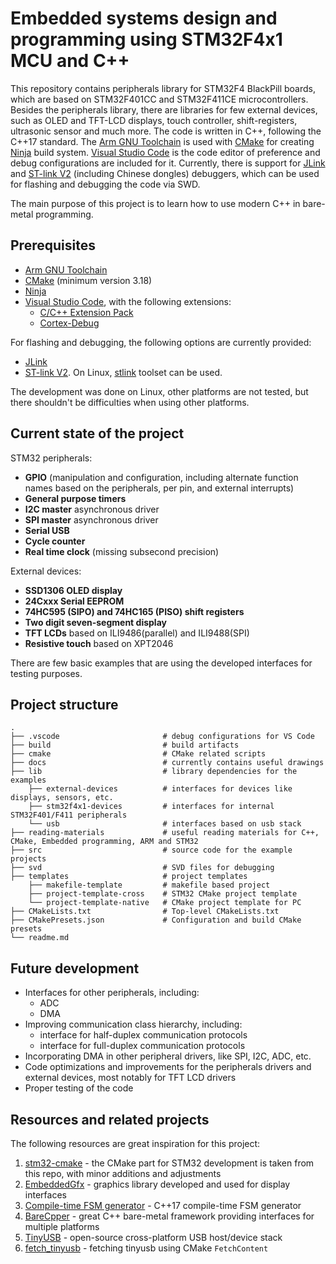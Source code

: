 # Embedded systems design and programming using STM32F4x1 MCU and C++

This repository contains peripherals library for STM32F4 BlackPill boards, which are based on STM32F401CC and STM32F411CE microcontrollers.
Besides the peripherals library, there are libraries for few external devices, such as OLED and TFT-LCD displays, touch controller, shift-registers, ultrasonic sensor and much more.
The code is written in C++, following the C++17 standard. The [Arm GNU Toolchain](https://developer.arm.com/Tools%20and%20Software/GNU%20Toolchain) is used with [CMake](https://cmake.org/) for creating [Ninja](https://ninja-build.org/) build system.
[Visual Studio Code](https://code.visualstudio.com/) is the code editor of preference and debug configurations are included for it.
Currently, there is support for [JLink](https://www.segger.com/downloads/jlink/) and [ST-link V2](https://www.st.com/en/development-tools/st-link-v2.html) (including Chinese dongles) debuggers, which can be used for flashing and debugging the code via SWD.

The main purpose of this project is to learn how to use modern C++ in bare-metal programming.

## Prerequisites

- [Arm GNU Toolchain](https://developer.arm.com/Tools%20and%20Software/GNU%20Toolchain)
- [CMake](https://cmake.org/) (minimum version 3.18)
- [Ninja](https://ninja-build.org/)
- [Visual Studio Code](https://code.visualstudio.com/), with the following extensions:
  - [C/C++ Extension Pack](https://marketplace.visualstudio.com/items?itemName=ms-vscode.cpptools-extension-pack)
  - [Cortex-Debug](https://marketplace.visualstudio.com/items?itemName=marus25.cortex-debug)

For flashing and debugging, the following options are currently provided:
- [JLink](https://www.segger.com/downloads/jlink/)
- [ST-link V2](https://www.st.com/en/development-tools/st-link-v2.html). On Linux, [stlink](https://github.com/stlink-org/stlink) toolset can be used.

The development was done on Linux, other platforms are not tested, but there shouldn't be difficulties when using other platforms.

## Current state of the project

STM32 peripherals:
- **GPIO** (manipulation and configuration, including alternate function names based on the peripherals, per pin, and external interrupts)
- **General purpose timers**
- **I2C master** asynchronous driver
- **SPI master** asynchronous driver
- **Serial USB**
- **Cycle counter**
- **Real time clock** (missing subsecond precision)

External devices:
- **SSD1306 OLED display**
- **24Cxxx Serial EEPROM**
- **74HC595 (SIPO) and 74HC165 (PISO) shift registers**
- **Two digit seven-segment display**
- **TFT LCDs** based on ILI9486(parallel) and ILI9488(SPI)
- **Resistive touch** based on XPT2046

There are few basic examples that are using the developed interfaces for testing purposes.

## Project structure

```
.
├── .vscode                       # debug configurations for VS Code
├── build                         # build artifacts
├── cmake                         # CMake related scripts
├── docs                          # currently contains useful drawings
├── lib                           # library dependencies for the examples
    ├── external-devices          # interfaces for devices like displays, sensors, etc.
    ├── stm32f4x1-devices         # interfaces for internal STM32F401/F411 peripherals
    └── usb                       # interfaces based on usb stack
├── reading-materials             # useful reading materials for C++, CMake, Embedded programming, ARM and STM32
├── src                           # source code for the example projects
├── svd                           # SVD files for debugging
├── templates                     # project templates
    ├── makefile-template         # makefile based project
    ├── project-template-cross    # STM32 CMake project template
    └── project-template-native   # CMake project template for PC
├── CMakeLists.txt                # Top-level CMakeLists.txt
├── CMakePresets.json             # Configuration and build CMake presets 
└── readme.md

```

## Future development

- Interfaces for other peripherals, including:
  - ADC
  - DMA
- Improving communication class hierarchy, including:
  - interface for half-duplex communication protocols
  - interface for full-duplex communication protocols
- Incorporating DMA in other peripheral drivers, like SPI, I2C, ADC, etc.
- Code optimizations and improvements for the peripherals drivers and external devices, most notably for TFT LCD drivers
- Proper testing of the code

## Resources and related projects

The following resources are great inspiration for this project:

1. [stm32-cmake](https://github.com/ObKo/stm32-cmake) - the CMake part for STM32 development is taken from this repo, with minor additions and adjustments
2. [EmbeddedGfx](https://github.com/nikodinovska/EmbeddedGfx) - graphics library developed and used for display interfaces
3. [Compile-time FSM generator](https://github.com/BojanSof/FSM-Generator) - C++17 compile-time FSM generator
4. [BareCpper](https://github.com/BareCpper/BareCpper) - great C++ bare-metal framework providing interfaces for multiple platforms
5. [TinyUSB](https://github.com/hathach/tinyusb) - open-source cross-platform USB host/device stack
6. [fetch_tinyusb](https://github.com/CMakePackageRegistry/fetch_tinyusb) - fetching tinyusb using CMake `FetchContent`